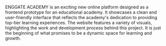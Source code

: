 ENGGATE ACADEMY is an exciting new online platform designed as a frontend prototype for an educational academy.
It showcases a clean and user-friendly interface that reflects the academy's dedication to providing top-tier learning experiences.
The website features a variety of visuals, highlighting the work and development process behind this project.
It is just the beginning of what promises to be a dynamic space for learning and growth.
